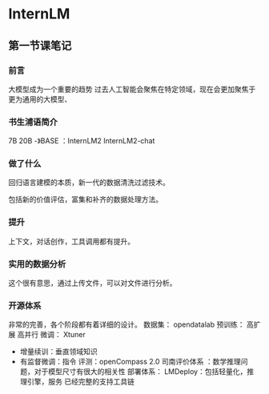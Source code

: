 # InternLM

## 第一节课笔记

### 前言
大模型成为一个重要的趋势
过去人工智能会聚焦在特定领域，现在会更加聚焦于更为通用的大模型、
### 书生浦语简介
    
7B 20B -》BASE ：InternLM2 InternLM2-chat

### 做了什么

回归语言建模的本质，新一代的数据清洗过滤技术。

包括新的价值评估，富集和补齐的数据处理方法。


### 提升
上下文，对话创作，工具调用都有提升。

### 实用的数据分析
这个很有意思，通过上传文件，可以对文件进行分析。

### 开源体系
非常的完善，各个阶段都有着详细的设计。
数据集： opendatalab
预训练： 高扩展 高并行
微调： Xtuner
  - 增量续训：垂直领域知识
  - 有监督微调：指令
评测：openCompass 2.0 司南评价体系 ：数学推理问题，对于模型尺寸有很大的相关性
部署体系： LMDeploy：包括轻量化，推理引擎，服务   已经完整的支持工具链


